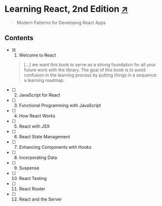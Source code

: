 # Learning React, 2nd Edition [↗][book]

> Modern Patterns for Developing React Apps

## Contents

- [x] 1. Welcome to React

  > […] we want this book to serve as a strong foundation for all your future work with the library.
  > The goal of this book is to avoid confusion in the learning process by putting things in a sequence:
  > a learning roadmap.

- [ ] 2. JavaScript for React
- [ ] 3. Functional Programming with JavaScript
- [ ] 4. How React Works
- [ ] 5. React with JSX
- [ ] 6. React State Management
- [ ] 7. Enhancing Components with Hooks
- [ ] 8. Incorporating Data
- [ ] 9. Suspense
- [ ] 10. React Testing
- [ ] 11. React Router
- [ ] 12. React and the Server


  [book]: https://www.oreilly.com/library/view/learning-react-2nd/9781492051718/
